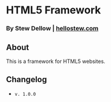 # HTML5 Framework
### By Stew Dellow | [hellostew.com](http://hellostew.com/ "Creative Web Developer")

## About
This is a framework for HTML5 websites.

## Changelog
*  `v. 1.0.0`
